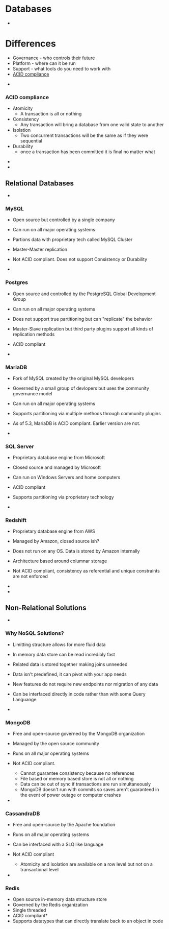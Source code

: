 # Databases

-

# Differences

* Governance - who controls their future
* Platform - where can it be run
* Support - what tools do you need to work with
* [ACID compliance](https://en.wikipedia.org/wiki/ACID)

-

### ACID compliance

* Atomicity
	- A transaction is all or nothing
* Consistency
	- Any transaction will bring a database from one valid state to another
* Isolation
	- Two concurrent transactions will be the same as if they were sequential
* Durability
	- once a transaction has been committed it is final no matter what

-
-

## Relational Databases

-

### MySQL 

- Open source but controlled by a single company
- Can run on all major operating systems
- Partions data with proprietary tech called MySQL Cluster
- Master-Master replication
- Not ACID compliant. Does not support Consistency or Durability 

-

### Postgres

- Open source and controlled by the PostgreSQL Global Development Group 
- Can run on all major operating systems
- Does not support true partitioning but can "replicate" the behavior
- Master-Slave replication but third party plugins support all kinds of replication methods
- ACID compliant

-

### MariaDB 

- Fork of MySQL created by the original MySQL developers
- Governed by a small group of devlopers but uses the community governance model
- Can run on all major operating systems
- Supports partitioning via multiple methods through community plugins
- As of 5.3, MariaDB is ACID compliant. Earlier version are not.

-

### SQL Server

- Proprietary database engine from Microsoft
- Closed source and managed by Microsoft
- Can run on Windows Servers and home computers
- ACID compliant
- Supports partitioning via proprietary technology

-

### Redshift

- Proprietary database engine from AWS
- Managed by Amazon, closed source ish?
- Does not run on any OS. Data is stored by Amazon internally
- Architecture based around columnar storage
- Not ACID compliant, consistency as referential and unique constraints are not enforced

-
-

## Non-Relational Solutions

-

### Why NoSQL Solutions?

- Limitting structure allows for more fluid data
- In memory data store can be read incredibly fast
- Related data is stored together making joins unneeded
- Data isn't predefined, it can pivot with your app needs
- New features do not require new endpoints nor migration of any data
- Can be interfaced directly in code rather than with some Query Languange

-

### MongoDB 

- Free and open-source governed by the MongoDB organization
- Managed by the open source community
- Runs on all major operating systems
- Not ACID compliant. 
	* Cannot guarantee consistency because no references
	* File based or memory based store is not all or nothing
	* Data can be out of sync if transactions are run simultaneously
	* MongoDB doesn't run with commits so saves aren't guaranteed in the event of power outage or computer crashes

-

### CassandraDB

- Free and open-source by the Apache foundation
- Runs on all major operating systems
- Can be interfaced with a SLQ like language
- Not ACID compliant
	* Atomicity and Isolation are available on a row level but not on a transactional level

-

### Redis

- Open source in-memory data structure store
- Governed by the Redis organization
- Single threaded
- ACID compliant*
- Supports datatypes that can directly translate back to an object in code


